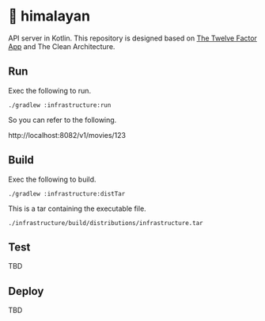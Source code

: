 # 🐥 himalayan

API server in Kotlin.
This repository is designed based on [The Twelve Factor App](https://12factor.net/) and The Clean Architecture.

## Run

Exec the following to run.

```shell
./gradlew :infrastructure:run
```

So you can refer to the following.

http://localhost:8082/v1/movies/123

## Build

Exec the following to build.

```shell
./gradlew :infrastructure:distTar
```

This is a tar containing the executable file.

`./infrastructure/build/distributions/infrastructure.tar`

## Test

TBD

## Deploy

TBD
